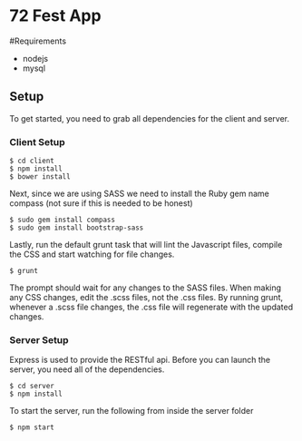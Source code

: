 72 Fest App
===========


#Requirements

* nodejs
* mysql

## Setup

To get started, you need to grab all dependencies for the client and server.


### Client Setup

```
$ cd client
$ npm install
$ bower install
```

Next, since we are using SASS we need to install the Ruby gem name compass (not sure if this is needed to be honest)

```
$ sudo gem install compass
$ sudo gem install bootstrap-sass
```

Lastly, run the default grunt task that will lint the Javascript files, compile the CSS and start watching for file changes.

```
$ grunt
```

The prompt should wait for any changes to the SASS files. When making any CSS changes, edit the .scss files, not the .css files. By running grunt, whenever a .scss file changes, the .css file will regenerate with the updated changes.

### Server Setup
Express is used to provide the RESTful api. Before you can launch the server, you need all of the dependencies.

```
$ cd server
$ npm install
```

To start the server, run the following from inside the server folder

```
$ npm start
```

